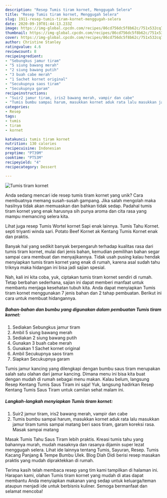 ```yaml
---
description: "Resep Tumis tiram kornet, Menggugah Selera"
title: "Resep Tumis tiram kornet, Menggugah Selera"
slug: 1911-resep-tumis-tiram-kornet-menggugah-selera
date: 2020-09-19T01:44:13.233Z
image: https://img-global.cpcdn.com/recipes/86cd756dc5f8b62c/751x532cq70/tumis-tiram-kornet-foto-resep-utama.jpg
thumbnail: https://img-global.cpcdn.com/recipes/86cd756dc5f8b62c/751x532cq70/tumis-tiram-kornet-foto-resep-utama.jpg
cover: https://img-global.cpcdn.com/recipes/86cd756dc5f8b62c/751x532cq70/tumis-tiram-kornet-foto-resep-utama.jpg
author: Christine Stanley
ratingvalue: 4.6
reviewcount: 8
recipeingredient:
- "Sebungkus jamur tiram"
- "5 siung bawang merah"
- "2 siung bawang putih"
- "3 buah cabe merah"
- "1 Sachet kornet original"
- "Secukupnya saos tiram"
- "Secukupnya garam"
recipeinstructions:
- "Suir2 jamur tiram, iris2 bawang merah, vampir dan cabe"
- "Tumis bumbu sampai harum, masukkan kornet aduk rata lalu masukkan jamur tiram tumis sampai matang beri saos tiram, garam koreksi rasa. Masak sampai matang"
categories:
- Resep
tags:
- tumis
- tiram
- kornet

katakunci: tumis tiram kornet 
nutrition: 130 calories
recipecuisine: Indonesian
preptime: "PT39M"
cooktime: "PT53M"
recipeyield: "4"
recipecategory: Dessert

---
```



![Tumis tiram kornet](https://img-global.cpcdn.com/recipes/86cd756dc5f8b62c/751x532cq70/tumis-tiram-kornet-foto-resep-utama.jpg)

Anda sedang mencari ide resep tumis tiram kornet yang unik? Cara membuatnya memang susah-susah gampang. Jika salah mengolah maka hasilnya tidak akan memuaskan dan bahkan tidak sedap. Padahal tumis tiram kornet yang enak harusnya sih punya aroma dan cita rasa yang mampu memancing selera kita.

Lihat juga resep Tumis Wortel kornet Sapi enak lainnya. Tumis Tahu Kornet. septi triyanti winda sari. Potato Beef Kornet ak Kentang Tumis Kornet enak dan praktis.

Banyak hal yang sedikit banyak berpengaruh terhadap kualitas rasa dari tumis tiram kornet, mulai dari jenis bahan, kemudian pemilihan bahan segar sampai cara membuat dan menyajikannya. Tidak usah pusing kalau hendak menyiapkan tumis tiram kornet yang enak di rumah, karena asal sudah tahu triknya maka hidangan ini bisa jadi sajian spesial.


Nah, kali ini kita coba, yuk, ciptakan tumis tiram kornet sendiri di rumah. Tetap berbahan sederhana, sajian ini dapat memberi manfaat untuk membantu menjaga kesehatan tubuh kita. Anda dapat menyiapkan Tumis tiram kornet menggunakan 7 jenis bahan dan 2 tahap pembuatan. Berikut ini cara untuk membuat hidangannya.

<!--inarticleads1-->

##### Bahan-bahan dan bumbu yang digunakan dalam pembuatan Tumis tiram kornet:

1. Sediakan Sebungkus jamur tiram
1. Ambil 5 siung bawang merah
1. Sediakan 2 siung bawang putih
1. Gunakan 3 buah cabe merah
1. Gunakan 1 Sachet kornet original
1. Ambil Secukupnya saos tiram
1. Siapkan Secukupnya garam


Tumis jamur kancing yang dilengkapi dengan bumbu saus tiram merupakan salah satu olahan dari jamur kancing. Dimana menu ini bisa kita buat dengan mudah di rumah sebagai menu makan. Kalau belum, langsung Resep Kentang Tumis Saus Tiram ini saja! Yuk, langsung hadirkan Resep Kentang Tumis Saus Tiram untuk camilan sehat malam ini. 

<!--inarticleads2-->

##### Langkah-langkah menyiapkan Tumis tiram kornet:

1. Suir2 jamur tiram, iris2 bawang merah, vampir dan cabe
1. Tumis bumbu sampai harum, masukkan kornet aduk rata lalu masukkan jamur tiram tumis sampai matang beri saos tiram, garam koreksi rasa. Masak sampai matang


Masak Tumis Tahu Saus Tiram lebih praktis. Kreasi tumis tahu yang bahannya murah, mudah masaknya dan rasanya dijamin super lezat menggugah selera. Lihat ide lainnya tentang Tumis, Sayuran, Resep. Tumis Kacang Panjang &amp; Tempe Bumbu Ulek. Blog Diah Didi berisi resep masakan praktis yang mudah dipraktekkan di rumah. 

Terima kasih telah membaca resep yang tim kami tampilkan di halaman ini. Harapan kami, olahan Tumis tiram kornet yang mudah di atas dapat membantu Anda menyiapkan makanan yang sedap untuk keluarga/teman ataupun menjadi ide untuk berbisnis kuliner. Semoga bermanfaat dan selamat mencoba!
